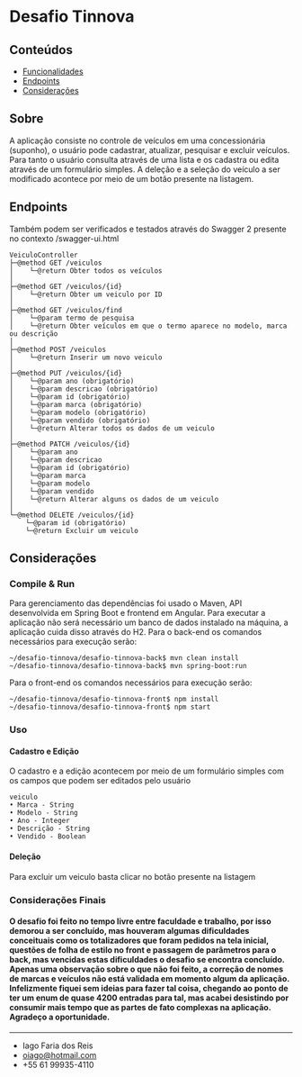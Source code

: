 # Desafio Tinnova
## Conteúdos
- [Funcionalidades](#about)
- [Endpoints](#endpoints)
- [Considerações](#consideracoes)

## Sobre <a name = "about"></a>
A aplicação consiste no controle de veículos em uma concessionária (suponho), o usuário pode cadastrar, atualizar, pesquisar e excluir veículos. Para tanto o usuário consulta através de uma lista e os cadastra ou edita através de um formulário simples. A deleção e a seleção do veículo a ser modificado acontece por meio de um botão presente na listagem.

## Endpoints <a name = "endpoints"></a>
Também podem ser verificados e testados através do Swagger 2 presente no contexto /swagger-ui.html
```
VeiculoController
├─@method GET /veiculos
│    └─@return Obter todos os veículos
│
├─@method GET /veiculos/{id}
│    └─@return Obter um veiculo por ID
│
├─@method GET /veiculos/find
│    └─@param termo de pesquisa
│    └─@return Obter veículos em que o termo aparece no modelo, marca ou descrição
│
├─@method POST /veiculos
│    └─@return Inserir um novo veiculo
│
├─@method PUT /veiculos/{id}
│    └─@param ano (obrigatório)
│    └─@param descricao (obrigatório)
│    └─@param id (obrigatório)
│    └─@param marca (obrigatório)
│    └─@param modelo (obrigatório)
│    └─@param vendido (obrigatório)
│    └─@return Alterar todos os dados de um veiculo
│
├─@method PATCH /veiculos/{id}
│    └─@param ano
│    └─@param descricao
│    └─@param id (obrigatório)
│    └─@param marca
│    └─@param modelo
│    └─@param vendido
│    └─@return Alterar alguns os dados de um veiculo
│
└─@method DELETE /veiculos/{id}
    └─@param id (obrigatório)
    └─@return Excluir um veiculo
```
## Considerações <a name = "consideracoes"></a>

### Compile & Run

Para gerenciamento das dependências foi usado o Maven, API desenvolvida em Spring Boot e frontend em Angular.
Para executar a aplicação não será necessário um banco de dados instalado na máquina, a aplicação cuida disso através do H2.
Para o back-end os comandos necessários para execução serão:
```
~/desafio-tinnova/desafio-tinnova-back$ mvn clean install
~/desafio-tinnova/desafio-tinnova-back$ mvn spring-boot:run
```
Para o front-end os comandos necessários para execução serão:
```
~/desafio-tinnova/desafio-tinnova-front$ npm install
~/desafio-tinnova/desafio-tinnova-front$ npm start
```

### Uso

#### Cadastro e Edição

O cadastro e a edição acontecem por meio de um formulário simples com os campos que podem ser editados pelo usuário

```
veiculo
• Marca - String
• Modelo - String
• Ano - Integer
• Descrição - String
• Vendido - Boolean
```

#### Deleção

Para excluir um veiculo basta clicar no botão presente na listagem

### Considerações Finais
#### O desafio foi feito no tempo livre entre faculdade e trabalho, por isso demorou a ser concluído, mas houveram algumas dificuldades conceituais como os totalizadores que foram pedidos na tela inicial, questões de folha de estilo no front e passagem de parâmetros para o back, mas vencidas estas dificuldades o desafio se encontra concluído. Apenas uma observação sobre o que não foi feito, a correção de nomes de marcas e veículos não está validada em momento algum da aplicação. Infelizmente fiquei sem ideias para fazer tal coisa, chegando ao ponto de ter um enum de quase 4200 entradas para tal, mas acabei desistindo por consumir mais tempo que as partes de fato complexas na aplicação. Agradeço a oportunidade.
---

- Iago Faria dos Reis
- oiago@hotmail.com
- +55 61 99935-4110